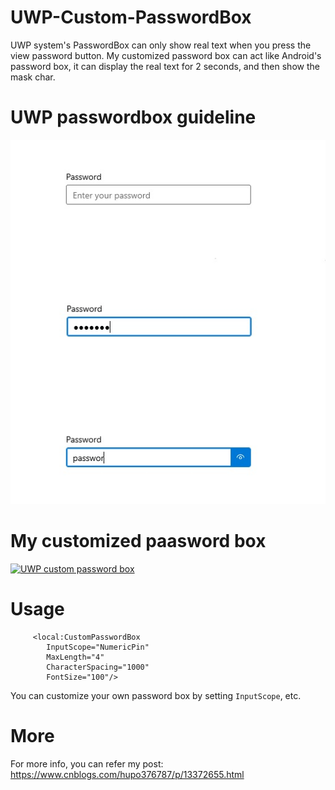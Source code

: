 # UWP-Custom-PasswordBox
UWP system's PasswordBox can only show real text when you press the view password button. My customized password box can act like Android's password box, it can display the real text for 2 seconds, and then show the mask char.

# UWP passwordbox guideline

![](https://github.com/hupo376787/UWP-Custom-PasswordBox/blob/master/ddd.jpg)


# My customized paasword box
[![UWP custom password box](https://res.cloudinary.com/marcomontalbano/image/upload/v1595578010/video_to_markdown/images/youtube--eHhDG3dW1bI-c05b58ac6eb4c4700831b2b3070cd403.jpg)](https://youtu.be/eHhDG3dW1bI "UWP custom password box")

# Usage 
         <local:CustomPasswordBox 
            InputScope="NumericPin"
            MaxLength="4" 
            CharacterSpacing="1000" 
            FontSize="100"/>
            
You can customize your own password box by setting `InputScope`, etc.

# More
For more info, you can refer my post: https://www.cnblogs.com/hupo376787/p/13372655.html
